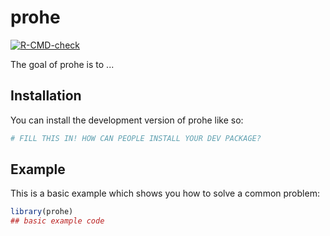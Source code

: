 
# prohe

<!-- badges: start -->
[![R-CMD-check](https://github.com/pr0x7/prohe/actions/workflows/R-CMD-check.yaml/badge.svg)](https://github.com/pr0x7/prohe/actions/workflows/R-CMD-check.yaml)
<!-- badges: end -->

The goal of prohe is to ...

## Installation

You can install the development version of prohe like so:

``` r
# FILL THIS IN! HOW CAN PEOPLE INSTALL YOUR DEV PACKAGE?
```

## Example

This is a basic example which shows you how to solve a common problem:

``` r
library(prohe)
## basic example code
```

